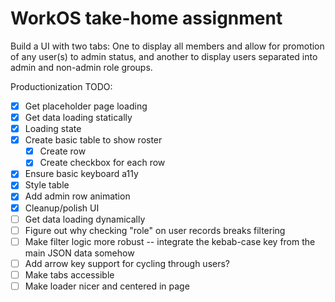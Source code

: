 # WorkOS take-home assignment

Build a UI with two tabs: One to display all members and allow for promotion of any user(s) to admin status, and another to display users separated into admin and non-admin role groups.

Productionization TODO:

- [x] Get placeholder page loading
- [x] Get data loading statically
- [x] Loading state
- [x] Create basic table to show roster
  - [x] Create row
  - [x] Create checkbox for each row
- [x] Ensure basic keyboard a11y
- [x] Style table
- [x] Add admin row animation
- [x] Cleanup/polish UI
- [ ] Get data loading dynamically
- [ ] Figure out why checking "role" on user records breaks filtering
- [ ] Make filter logic more robust -- integrate the kebab-case key from the main JSON data somehow
- [ ] Add arrow key support for cycling through users?
- [ ] Make tabs accessible
- [ ] Make loader nicer and centered in page
